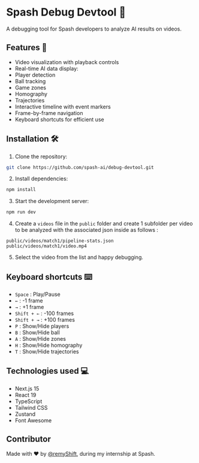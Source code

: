 # Spash Debug Devtool 🎥

A debugging tool for Spash developers to analyze AI results on videos.

## Features 🚀

- Video visualization with playback controls
- Real-time AI data display:
- Player detection
- Ball tracking
- Game zones
- Homography
- Trajectories
- Interactive timeline with event markers
- Frame-by-frame navigation
- Keyboard shortcuts for efficient use

## Installation 🛠️

1. Clone the repository:
```bash
git clone https://github.com/spash-ai/debug-devtool.git
```
2. Install dependencies:
```bash
npm install
```
3. Start the development server:
```bash
npm run dev
```

4. Create a `videos` file in the `public` folder and create 1 subfolder per video to be analyzed with the associated json inside as follows :
```
public/videos/match1/pipeline-stats.json
public/videos/match1/video.mp4
```

5. Select the video from the list and happy debugging.

## Keyboard shortcuts ⌨️

- `Space` : Play/Pause
- `←` : -1 frame
- `→` : +1 frame
- `Shift + ←` : -100 frames
- `Shift + →` : +100 frames
- `P` : Show/Hide players
- `B` : Show/Hide ball
- `A` : Show/Hide zones
- `H` : Show/Hide homography
- `T` : Show/Hide trajectories

## Technologies used 💻

- Next.js 15
- React 19
- TypeScript
- Tailwind CSS
- Zustand
- Font Awesome

## Contributor

Made with ❤️ by [@remyShift](https://github.com/remyShift), during my internship at Spash.